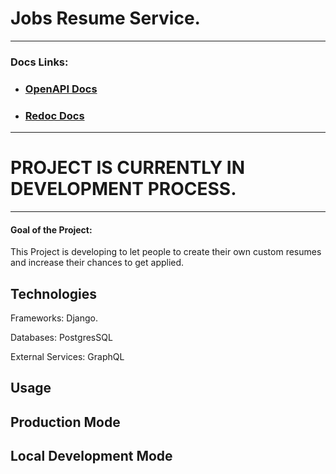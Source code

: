# Jobs Resume Service. 

---
### Docs Links: 
* ### [OpenAPI Docs]("http://localhost:8000/swagger/)
* ### [Redoc Docs]("http://localhost:8000/redoc/)

---
# PROJECT IS CURRENTLY IN DEVELOPMENT PROCESS.

---
#### Goal of the Project: 
This Project is developing to let people to create their own custom resumes and increase their chances to get applied.

## Technologies 
    
Frameworks: Django.

Databases: PostgresSQL 

External Services: GraphQL 



## Usage 

## Production Mode 

## Local Development Mode 
